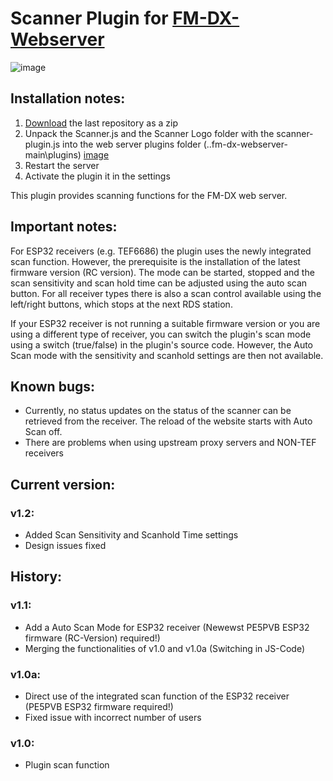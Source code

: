# Scanner Plugin for [FM-DX-Webserver](https://github.com/NoobishSVK/fm-dx-webserver)
![image](https://github.com/Highpoint2000/webserver-scanner/assets/168109804/c983c83d-e08a-417d-a067-f76d4cedb2eb)



## Installation notes:

1. [Download](https://github.com/Highpoint2000/webserver-scanner/releases) the last repository as a zip
2. Unpack the Scanner.js and the Scanner Logo folder with the scanner-plugin.js into the web server plugins folder (..fm-dx-webserver-main\plugins) 
[image](https://github.com/Highpoint2000/webserver-scanner/assets/168109804/15e5d4eb-eb09-4466-972b-20a569737cf0)
3. Restart the server
4. Activate the plugin it in the settings

This plugin provides scanning functions for the FM-DX web server.

## Important notes: 

For ESP32 receivers (e.g. TEF6686) the plugin uses the newly integrated scan function. However, the prerequisite is the installation of the latest firmware version (RC version). The mode can be started, stopped and the scan sensitivity and scan hold time can be adjusted using the auto scan button. For all receiver types there is also a scan control available using the left/right buttons, which stops at the next RDS station.

 If your ESP32 receiver is not running a suitable firmware version or you are using a different type of receiver, you can switch the plugin's scan mode using a switch (true/false) in the plugin's source code. However, the Auto Scan mode with the sensitivity and scanhold settings are then not available.

## Known bugs:
- Currently, no status updates on the status of the scanner can be retrieved from the receiver. The reload of the website starts with Auto Scan off. 
- There are problems when using upstream proxy servers and NON-TEF receivers

## Current version: 

### v1.2:
- Added Scan Sensitivity and Scanhold Time settings
- Design issues fixed

## History: 

### v1.1:
- Add a Auto Scan Mode for ESP32 receiver (Newewst PE5PVB ESP32 firmware (RC-Version) required!)
- Merging the functionalities of v1.0 and v1.0a (Switching in JS-Code)

### v1.0a:
- Direct use of the integrated scan function of the ESP32 receiver (PE5PVB ESP32 firmware required!)
- Fixed issue with incorrect number of users

### v1.0:
- Plugin scan function 
